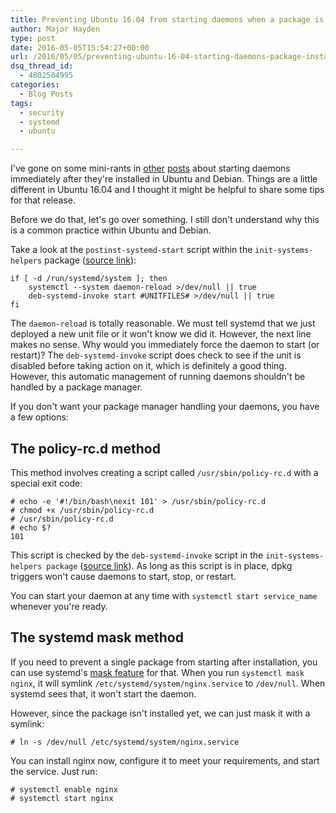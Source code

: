 ```yaml
---
title: Preventing Ubuntu 16.04 from starting daemons when a package is installed
author: Major Hayden
type: post
date: 2016-05-05T15:54:27+00:00
url: /2016/05/05/preventing-ubuntu-16-04-starting-daemons-package-installed/
dsq_thread_id:
  - 4802584995
categories:
  - Blog Posts
tags:
  - security
  - systemd
  - ubuntu

---
```

I've gone on some mini-rants in [other][1] [posts][2] about starting daemons immediately after they're installed in Ubuntu and Debian. Things are a little different in Ubuntu 16.04 and I thought it might be helpful to share some tips for that release.

Before we do that, let's go over something. I still don't understand why this is a common practice within Ubuntu and Debian.

Take a look at the `postinst-systemd-start` script within the `init-systems-helpers` package ([source link][3]):

```shell
if [ -d /run/systemd/system ]; then
    systemctl --system daemon-reload >/dev/null || true
    deb-systemd-invoke start #UNITFILES# >/dev/null || true
fi
```

The `daemon-reload` is totally reasonable. We must tell systemd that we just deployed a new unit file or it won't know we did it. However, the next line makes no sense. Why would you immediately force the daemon to start (or restart)? The `deb-systemd-invoke` script does check to see if the unit is disabled before taking action on it, which is definitely a good thing. However, this automatic management of running daemons shouldn't be handled by a package manager.

If you don't want your package manager handling your daemons, you have a few options:

## The policy-rc.d method

This method involves creating a script called `/usr/sbin/policy-rc.d` with a special exit code:

```
# echo -e '#!/bin/bash\nexit 101' > /usr/sbin/policy-rc.d
# chmod +x /usr/sbin/policy-rc.d
# /usr/sbin/policy-rc.d
# echo $?
101
```

This script is checked by the `deb-systemd-invoke` script in the `init-systems-helpers package` ([source link][4]). As long as this script is in place, dpkg triggers won't cause daemons to start, stop, or restart.

You can start your daemon at any time with `systemctl start service_name` whenever you're ready.

## The systemd mask method

If you need to prevent a single package from starting after installation, you can use systemd's [mask feature][5] for that. When you run `systemctl mask nginx`, it will symlink `/etc/systemd/system/nginx.service` to `/dev/null`. When systemd sees that, it won't start the daemon.

However, since the package isn't installed yet, we can just mask it with a symlink:

```
# ln -s /dev/null /etc/systemd/system/nginx.service
```

You can install nginx now, configure it to meet your requirements, and start the service. Just run:

```
# systemctl enable nginx
# systemctl start nginx
```

 [1]: https://major.io/2015/10/14/what-i-learned-while-securing-ubuntu/
 [2]: https://major.io/2014/06/26/install-debian-packages-without-starting-daemons/
 [3]: https://anonscm.debian.org/git/collab-maint/init-system-helpers.git/tree/autoscripts/postinst-systemd-start
 [4]: https://anonscm.debian.org/git/collab-maint/init-system-helpers.git/tree/script/deb-systemd-invoke#n70
 [5]: http://0pointer.de/blog/projects/three-levels-of-off

